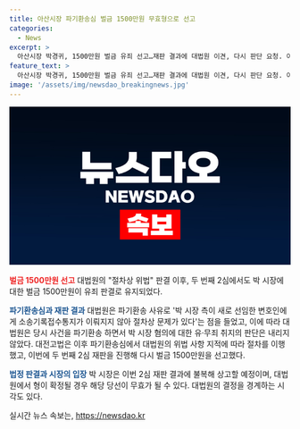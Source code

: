 ```yaml
---
title: 아산시장 파기환송심 벌금 1500만원 무효형으로 선고
categories:
  - News
excerpt: >
  아산시장 박경귀, 1500만원 벌금 유죄 선고…재판 결과에 대법원 이견, 다시 판단 요청. 아산시장 선거 후보인 박 시장이 허위 사실 공표 혐의로 법정 2심에서 또다시 1500만원 벌금을 선고받았다. 대법원은 절차상 위법이라며 대전고법에 사건을 돌려보냈지만, 두 번째 2심에서도 결과는 변하지 않았다. 박 시장은 대법원에서 형량이 확정되면 당선이 무효가 될 수 있다고 밝혀, 사건은 여전히 논란의 중심에 있다.
feature_text: >
  아산시장 박경귀, 1500만원 벌금 유죄 선고…재판 결과에 대법원 이견, 다시 판단 요청. 아산시장 선거 후보인 박 시장이 허위 사실 공표 혐의로 법정 2심에서 또다시 1500만원 벌금을 선고받았다. 대법원은 절차상 위법이라며 대전고법에 사건을 돌려보냈지만, 두 번째 2심에서도 결과는 변하지 않았다. 박 시장은 대법원에서 형량이 확정되면 당선이 무효가 될 수 있다고 밝혀, 사건은 여전히 논란의 중심에 있다.
image: '/assets/img/newsdao_breakingnews.jpg'
---
```


<p><img src="/assets/img/newsdao_breakingnews.jpg" alt="koreaapp 속보" /></p>

<p><b><span style="color: #ee2323;">벌금 1500만원 선고</span></b>
대법원의 "절차상 위법" 판결 이후, 두 번째 2심에서도 박 시장에 대한 벌금 1500만원이 유죄 판결로 유지되었다.</p>

<p><b><span style="color: #1a5490;">파기환송심과 재판 결과</span></b>
대법원은 파기환송 사유로 '박 시장 측이 새로 선임한 변호인에게 소송기록접수통지가 이뤄지지 않아 절차상 문제가 있다'는 점을 들었고, 이에 따라 대법원은 당시 사건을 파기환송 하면서 박 시장 혐의에 대한 유·무죄 취지의 판단은 내리지 않았다. 대전고법은 이후 파기환송심에서 대법원의 위법 사항 지적에 따라 절차를 이행했고, 이번에 두 번째 2심 재판을 진행해 다시 벌금 1500만원을 선고했다.</p>

<p><b><span style="color: #1a5490;">법정 판결과 시장의 입장</span></b>
박 시장은 이번 2심 재판 결과에 불복해 상고할 예정이며, 대법원에서 형이 확정될 경우 해당 당선이 무효가 될 수 있다. 대법원의 결정을 경계하는 시각도 있다.</p>
실시간 뉴스 속보는, <a href="https://newsdao.kr" rel="dofollow">https://newsdao.kr</a>


